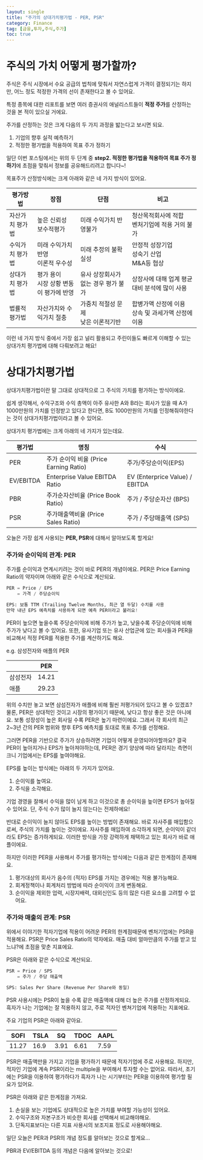 ```yaml
---
layout: single
title: "주가의 상대가치평가법 - PER, PSR"
category: Finance
tag: [금융,투자,주식,주가]
toc: true
---
```


# 주식의 가치 어떻게 평가할까?

주식은 주식 시장에서 수요 공급의 법칙에 맞춰서 자연스럽게 가격이 결정되기는 하지만, 어느 정도 적정한 가격의 선이 존재한다고 볼 수 있어요. 

특정 종목에 대한 리포트를 보면 여러 증권사의 애널리스트들이 <strong>적정 주가</strong>를 산정하는 것을 본 적이 있으실 거에요.

주가를 산정하는 것은 크게 다음의 두 가지 과정을 밟는다고 보시면 되요.

1. 기업의 향후 실적 예측하기
2. 적정한 평가법을 적용하여 목표 주가 정하기

일단 이번 포스팅에서는 위의 두 단계 중 <strong>step2. 적정한 평가법을 적용하여 목표 주가 정하기</strong>에 초점을 맞춰서 정보를 공유해드리려고 합니다~!

목표주가 산정방식에는 크게 아래와 같은 네 가지 방식이 있어요.

| 평가방법 | 장점 | 단점 | 비고 |
| ------ | -- | ----| ----|
| 자산가치 평가법 | 높은 신뢰성<br>보수적평가 | 미래 수익가치 반영불가 | 청산목적회사에 적합<br>벤처기업에 적용 거의 불가 |
| 수익가치 평가법 | 미래 수익가치 반영<br>이론적 우수성 | 미래 추정의 불확실성 | 안정적 성장기업<br>성숙기 산업<br>M&A등 협상 |
| 상대가치 평가법 | 평가 용이<br>시장 상황 변동이 평가에 반영 | 유사 상장회사가 없는 경우 평가 불가 | 상장사에 대해 업계 평균 대비 분석에 많이 사용|
| 법률적 평가법 | 자산가치와 수익가치 절충 | 가중치 적절성 문제<br>낮은 이론적기반 | 합병가액 산정에 이용<br>상속 및 과세가액 산정에 이용 |

이런 네 가지 방식 중에서 가장 쉽고 널리 활용되고 주린이들도 빠르게 이해할 수 있는 상대가치 평가법에 대해 다뤄보려고 해요!

# 상대가치평가법

상대가치평가법이란 말 그대로 상대적으로 그 주식의 가치를 평가하는 방식이에요. 

쉽게 생각해서, 수익구조와 수익 총액이 아주 유사한 A와 B라는 회사가 있을 때 A가 1000만원의 가치를 인정받고 있다고 한다면, B도 1000만원의 가치를 인정해줘야한다는 것이 상대가치평가법이라고 볼 수 있어요.

상대가치 평가법에는 크게 아래의 네 가지가 있는데요.

| 평가법 | 명칭 | 수식 |
| ----- | ---| ----|
| PER | 주가 순이익 비율 (Price Earning Ratio) | 주가/주당순이익(EPS) |
| EV/EBITDA | Enterprise Value EBITDA Ratio | EV (Enterprice Value) / EBITDA |
| PBR | 주가순자산비율 (Price Book Ratio) | 주가 / 주당순자산 (BPS) |
| PSR | 주가매출액비율 (Price Sales Ratio) | 주가 / 주당매출액 (SPS) |

오늘은 가장 쉽게 사용되는 <strong>PER, PSR</strong>에 대해서 알아보도록 할게요!


### 주가와 순이익의 관계: PER

주가를 순이익과 연계시키려는 것이 바로 PER의 개념이에요. PER은 Price Earning Ratio의 약자이며 아래와 같은 수식으로 계산되요.

```python
PER = Price / EPS
    = 가격 / 주당순이익

EPS: 보통 TTM (Trailing Twelve Months, 최근 열 두달) 수치를 사용
만약 내년 EPS 예측치를 사용하게 되면 예측 PER이라고 불러요!
```

PER이 높으면 높을수록 주당순이익에 비해 주가가 높고, 낮을수록 주당순이익에 비해 주가가 낮다고 볼 수 있어요. 또한, 유사기업 또는 유사 산업군에 있는 회사들과 PER을 비교해서 적정 PER를 적용한 주가를 계산하기도 해요.

e.g. 삼성전자와 애플의 PER

|  | PER |
| --- | --- |
| 삼성전자 | 14.21 |
| 애플 | 29.23 |

위의 수치만 놓고 보면 삼섬전자가 애플에 비해 훨씬 저평가되어 있다고 볼 수 있겠죠? 물론, PER은 상대적인 것이고 시장의 평가이기 때문에, 낮다고 항상 좋은 것은 아니에요. 보통 성장성이 높은 회사일 수록 PER은 높기 마련이에요. 그래서 각 회사의 최근 2~3년 간의 PER 범위와 향후 EPS 예측치를 토대로 목표 주가를 선정해요.

그러면 PER을 기반으로 주가가 상승하려면 기업이 어떻게 운영되어야할까요? 결국 PER이 높아지거나 EPS가 높아져야하는데, PER은 경기 양상에 따라 달라지는 측면이 크니 기업에서는 EPS를 높여야해요. 

EPS를 높이는 방식에는 아래의 두 가지가 있어요.

1. 순이익를 높여요.
2. 주식을 소각해요.

기업 경영을 잘해서 수익을 많이 남게 하고 이것으로 총 순이익을 높이면 EPS가 높아질 수 있어요. 단, 주식 수가 많이 늘지 않는다는 전제하에요!

반대로 순이익이 늘지 않아도 EPS를 높이는 방법이 존재해요. 바로 자사주를 매입함으로써, 주식의 가치를 높이는 것이에요. 자사주를 매입하여 소각하게 되면, 순이익이 같더라도 EPS는 증가하게되요. 이러한 방식을 가장 강력하게 채택하고 있는 회사가 바로 애플이에요.

하지만 이러한 PER을 사용해서 주가를 평가하는 방식에는 다음과 같은 한계점이 존재해요.

1. 평가대상의 회사가 음수의 (적자) EPS를 가지는 경우에는 적용 불가능해요.
2. 회계정책이나 회계처리 방법에 따라 순이익이 크게 변동해요.
3. 순이익을 제외한 업력, 시장지배력, 대외신인도 등의 많은 다른 요소를 고려할 수 없어요.

### 주가와 매출의 관계: PSR

위에서 이야기한 적자기업에 적용이 어려운 PER의 한계점때문에 벤처기업에는 PSR을 적용해요. PSR은 Price Sales Ratio의 약자에요. 매출 대비 얼마만큼의 주가를 받고 있느냐?에 초점을 맞춘 지표에요.

PSR은 아래와 같은 수식으로 계산되요.

```python
PSR = Price / SPS
    = 주가 / 주당 매출액

SPS: Sales Per Share (Revenue Per Share와 동일)
```

PSR 사용시에는 PSR이 높을 수록 같은 매출액에 대해 더 높은 주가를 산정하게되요. 흑자가 나는 기업에는 잘 적용하지 않고, 주로 적자인 벤쳐기업에 적용하는 지표에요. 

주요 기업의 PSR은 아래와 같아요.  

| SOFI | TSLA | SQ | TDOC | AAPL |
| --- | --- | --- | --- | --- |
| 11.27 | 16.9 | 3.91 | 6.61 | 7.59 |

PSR은 매출액만을 가지고 기업을 평가하기 때문에 적자기업에 주로 사용해요. 하지만, 적자인 기업에 계속 PSR이라는 multiple을 부여해서 투자할 수는 없어요. 따라서, 초기에는 PSR을 이용하여 평가하다가 흑자가 나는 시기부터는 PER을 이용하여 평가할 필요가 있어요.

PSR은 아래와 같은 한계점을 가져요.

1. 손실을 보는 기업에도 상대적으로 높은 가치를 부여할 가능성이 있어요.
2. 수익구조와 자본구조가 비슷한 회사를 선택해서 비교해야해요.
3. 단독지표보다는 다른 지표 사용시의 보조지표 정도로 사용해야해요.

일단 오늘은 PER과 PSR의 개념 정도를 알아보는 것으로 할게요...

PBR과 EV/EBITDA 등의 개념은 다음에 알아보는 것으로!